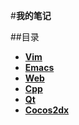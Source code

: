 #**我的笔记**

##目录
- [**Vim**](./Vim/Catalogue.md)
- [**Emacs**]()
- [**Web**]()
- [**Cpp**]()
- [**Qt**]()
- [**Cocos2dx**]()
